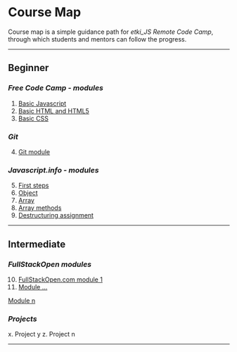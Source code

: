 # Course Map

Course map is a simple guidance path for _etki_JS Remote Code Camp_, through which students and mentors can follow the progress.

*** 

## Beginner

### _Free Code Camp - modules_
1. [Basic Javascript](https://www.freecodecamp.org/learn/javascript-algorithms-and-data-structures/basic-javascript/)
2. [Basic HTML and HTML5](https://www.freecodecamp.org/learn/responsive-web-design/basic-html-and-html5/)  
3. [Basic CSS](https://www.freecodecamp.org/learn/responsive-web-design/basic-css/)  

### _Git_
4. [Git module](tobedone)

### _Javascript.info - modules_
5. [First steps](https://javascript.info/first-steps)
6. [Object](https://javascript.info/object)
7. [Array](https://javascript.info/array)
8. [Array methods](https://javascript.info/array-methods)
9. [Destructuring assignment](https://javascript.info/destructuring-assignment)

*** 

## Intermediate

### _FullStackOpen modules_ 
10. [FullStackOpen.com module 1](https://fullstackopen.com/en)
11. [Module ...](https://fullstackopen.com/en)

[Module n](https://fullstackopen.com/en)

### _Projects_
x. Project y
z. Project n

***




